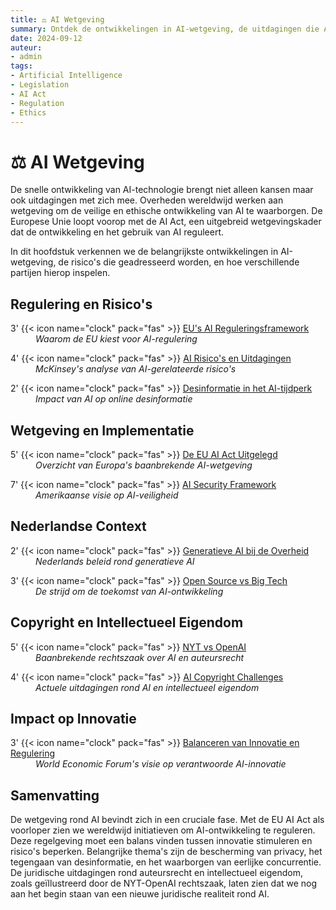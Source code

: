 ```yaml
---
title: ⚖️ AI Wetgeving
summary: Ontdek de ontwikkelingen in AI-wetgeving, de uitdagingen die AI met zich meebrengt, en hoe overheden en bedrijven hierop reageren.
date: 2024-09-12
auteur:
- admin
tags:
- Artificial Intelligence
- Legislation
- AI Act
- Regulation
- Ethics
---
```


<style>
.article-description {
  display: block;
  margin-left: 40px;
}
</style>

# ⚖️ AI Wetgeving

De snelle ontwikkeling van AI-technologie brengt niet alleen kansen maar ook uitdagingen met zich mee. Overheden wereldwijd werken aan wetgeving om de veilige en ethische ontwikkeling van AI te waarborgen. De Europese Unie loopt voorop met de AI Act, een uitgebreid wetgevingskader dat de ontwikkeling en het gebruik van AI reguleert.

In dit hoofdstuk verkennen we de belangrijkste ontwikkelingen in AI-wetgeving, de risico's die geadresseerd worden, en hoe verschillende partijen hierop inspelen.

## Regulering en Risico's

3' {{< icon name="clock" pack="fas" >}} [EU's AI Reguleringsframework](https://ec.europa.eu/commission/presscorner/detail/en/ip_21_1682)<br>
<span class="article-description">*Waarom de EU kiest voor AI-regulering*</span>

4' {{< icon name="clock" pack="fas" >}} [AI Risico's en Uitdagingen](https://www.mckinsey.com/capabilities/quantumblack/our-insights/confronting-the-risks-of-artificial-intelligence)<br>
<span class="article-description">*McKinsey's analyse van AI-gerelateerde risico's*</span>

2' {{< icon name="clock" pack="fas" >}} [Desinformatie in het AI-tijdperk](https://www.weforum.org/agenda/2024/06/ai-combat-online-misinformation-disinformation/)<br>
<span class="article-description">*Impact van AI op online desinformatie*</span>

## Wetgeving en Implementatie

5' {{< icon name="clock" pack="fas" >}} [De EU AI Act Uitgelegd](https://digital-strategy.ec.europa.eu/en/policies/regulatory-framework-ai)<br>
<span class="article-description">*Overzicht van Europa's baanbrekende AI-wetgeving*</span>

7' {{< icon name="clock" pack="fas" >}} [AI Security Framework](https://www.whitehouse.gov/wp-content/uploads/2024/08/Summary-of-the-2023-Request-for-Information-on-Open-Source-Software-Security.pdf)<br>
<span class="article-description">*Amerikaanse visie op AI-veiligheid*</span>

## Nederlandse Context

2' {{< icon name="clock" pack="fas" >}} [Generatieve AI bij de Overheid](https://www.rijksoverheid.nl/actueel/nieuws/2023/12/11/voorlopig-standpunt-generatieve-ai-kabinet)<br>
<span class="article-description">*Nederlands beleid rond generatieve AI*</span>

3' {{< icon name="clock" pack="fas" >}} [Open Source vs Big Tech](https://www.nrc.nl/nieuws/2023/07/21/open-source-ai-is-de-enige-manier-om-big-tech-te-beteugelen-a4162284)<br>
<span class="article-description">*De strijd om de toekomst van AI-ontwikkeling*</span>

## Copyright en Intellectueel Eigendom

5' {{< icon name="clock" pack="fas" >}} [NYT vs OpenAI](https://www.nytimes.com/2023/12/27/business/media/new-york-times-open-ai-microsoft-lawsuit.html)<br>
<span class="article-description">*Baanbrekende rechtszaak over AI en auteursrecht*</span>

4' {{< icon name="clock" pack="fas" >}} [AI Copyright Challenges](https://artificialintelligenceact.eu/)<br>
<span class="article-description">*Actuele uitdagingen rond AI en intellectueel eigendom*</span>

## Impact op Innovatie

3' {{< icon name="clock" pack="fas" >}} [Balanceren van Innovatie en Regulering](https://www.weforum.org/agenda/2024/01/ai-ethics-principles-framework/)<br>
<span class="article-description">*World Economic Forum's visie op verantwoorde AI-innovatie*</span>

## Samenvatting

De wetgeving rond AI bevindt zich in een cruciale fase. Met de EU AI Act als voorloper zien we wereldwijd initiatieven om AI-ontwikkeling te reguleren. Deze regelgeving moet een balans vinden tussen innovatie stimuleren en risico's beperken. Belangrijke thema's zijn de bescherming van privacy, het tegengaan van desinformatie, en het waarborgen van eerlijke concurrentie. De juridische uitdagingen rond auteursrecht en intellectueel eigendom, zoals geïllustreerd door de NYT-OpenAI rechtszaak, laten zien dat we nog aan het begin staan van een nieuwe juridische realiteit rond AI.